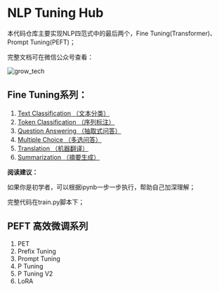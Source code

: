 # NLP Tuning Hub

本代码仓库主要实现NLP四范式中的最后两个，Fine Tuning(Transformer)、Prompt Tuning(PEFT)；

完整文档可在微信公众号查看：

![grow_tech](./img/grow_tech.png)

## Fine Tuning系列：
1. [Text Classification （文本分类）](./fine_tuning_with_transformers/text_classification)
2. [Token Classification （序列标注）](./fine_tuning_with_transformers/token_classification)
3. [Question Answering （抽取式问答）](./fine_tuning_with_transformers/question_answering)
4. [Multiple Choice （多选问答）](./fine_tuning_with_transformers/multiple_choice)
5. [Translation （机器翻译）](./fine_tuning_with_transformers/translation)
6. [Summarization （摘要生成）](./fine_tuning_with_transformers/summarization)

**阅读建议：**

如果你是初学者，可以根据ipynb一步一步执行，帮助自己加深理解；

完整代码在train.py脚本下；

## PEFT 高效微调系列
1. PET
2. Prefix Tuning
3. Prompt Tuning
4. P Tuning
5. P Tuning V2
6. LoRA